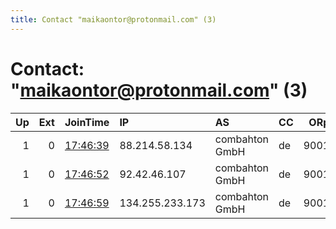 ```yaml
---
title: Contact "maikaontor@protonmail.com" (3)
---
```


# Contact: "maikaontor@protonmail.com" (3)

|   Up |   Ext | JoinTime                                                                                              | IP              | AS             | CC   |   ORp |   Dirp | OS      | Version   | Nickname      |   eFamMembers |
|-----:|------:|:------------------------------------------------------------------------------------------------------|:----------------|:---------------|:-----|------:|-------:|:--------|:----------|:--------------|--------------:|
|    1 |     0 | [17:46:39](https://nusenu.github.io/OrNetStats/w/relay/EDF08B26C312800AD4B3B236EB1FA325BA28AD0C.html) | 88.214.58.134   | combahton GmbH | de   |  9001 |      0 | Windows | 0.4.7.11  | maikasrelay01 |             3 |
|    1 |     0 | [17:46:52](https://nusenu.github.io/OrNetStats/w/relay/8F8923FC3BDB51F3E4D40FDEDA4852F8A116764D.html) | 92.42.46.107    | combahton GmbH | de   |  9001 |      0 | Windows | 0.4.7.11  | maikasrelay03 |             3 |
|    1 |     0 | [17:46:59](https://nusenu.github.io/OrNetStats/w/relay/0272762A8909FC344620F859D674E5E825982174.html) | 134.255.233.173 | combahton GmbH | de   |  9001 |      0 | Windows | 0.4.7.11  | maikasrelay02 |             3 |
